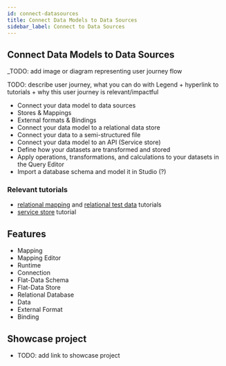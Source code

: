 ```yaml
---
id: connect-datasources
title: Connect Data Models to Data Sources
sidebar_label: Connect to Data Sources
---
```


## Connect Data Models to Data Sources

_TODO: add image or diagram representing user journey flow

TODO: describe user journey, what you can do with Legend + hyperlink to tutorials + why this user journey is relevant/impactful

- Connect your data model to data sources
- Stores & Mappings
- External formats & Bindings
- Connect your data model to a relational data store
- Connect your data to a semi-structured file
- Connect your data model to an API (Service store)
- Define how your datasets are transformed and stored
- Apply operations, transformations, and calculations to your datasets in the Query Editor
- Import a database schema and model it in Studio (?)

### Relevant tutorials
- [relational mapping](../tutorials/studio-relational-mapping.md) and [relational test data](../tutorials/studio-create-test-data.md/#relational) tutorials
- [service store](../tutorials/studio-servicestore) tutorial

## Features
- Mapping
- Mapping Editor
- Runtime
- Connection
- Flat-Data Schema
- Flat-Data Store
- Relational Database
- Data
- External Format 
- Binding

## Showcase project
- TODO: add link to showcase project